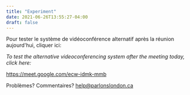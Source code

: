 ```yaml
---
title: "Experiment"
date: 2021-06-26T13:55:27-04:00
draft: false
---
```

<!--more-->

Pour tester le système de vidéoconférence alternatif après la réunion aujourd'hui, cliquer ici:

_To test the alternative videoconferencing system after the meeting today, click here:_

https://meet.google.com/ecw-idmk-mmb

Problèmes? Commentaires? help@parlonslondon.ca
